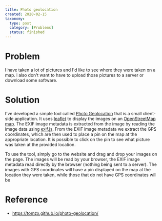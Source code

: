 ```yaml
---
title: Photo geolocation
created: 2020-02-15
taxonomy:
  type: post
  category: [Problems]
  status: finished
---
```


# Problem
I have taken a lot of pictures and I'd like to see where they were taken on a map. I also don't want to have to upload those pictures to a server or download some software.

# Solution
I've developed a simple tool called [Photo Geolocation](https://tomzx.github.io/photo-geolocation/) that is a small client-side application. It uses [leaflet](https://leafletjs.com/) to display the images on an [OpenStreetMap map](https://www.openstreetmap.org/). The EXIF image metadata is extracted from the image by reading the image data using [exif.js](https://github.com/exif-js/exif-js). From the EXIF image metadata we extract the GPS coordinates, which are then used to place a pin on the map at the appropriate location. It is possible to click on the pin to see what picture was taken at the provided location.

To use the tool, simply go to the website and drag and drop your images on the page. The images will be read by your browser, the EXIF image metadata read directly by the browser (nothing being sent to a server). The images with GPS coordinates will have a pin displayed on the map at the location they were taken, while those that do not have GPS coordinates will be

# Reference
* https://tomzx.github.io/photo-geolocation/

